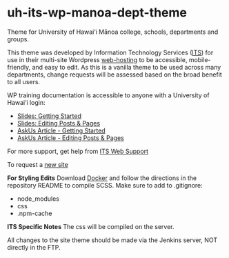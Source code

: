 # uh-its-wp-manoa-dept-theme
Theme for University of Hawai‘i Mānoa college, schools, departments and groups.

This theme was developed by Information Technology Services ([ITS](https://hawaii.edu/its)) for use in their multi-site Wordpress [web-hosting](https://www.hawaii.edu/its/webservice/) to be accessible, mobile-friendly, and easy to edit. As this is a vanilla theme to be used across many departments, change requests will be assessed based on the broad benefit to all users.

WP training documentation is accessible to anyone with a University of Hawai‘i login:
* [Slides: Getting Started](go.hawaii.edu/1aG)
* [Slides: Editing Posts & Pages](go.hawaii.edu/Gae)
* [AskUs Article - Getting Started](https://www.hawaii.edu/askus/1775)
* [AskUs Article - Editing Posts & Pages](https://www.hawaii.edu/askus/1791)

For more support, get help from [ITS Web Support](https://www.hawaii.edu/its/contact/)

To request a [new site](https://www.hawaii.edu/its/webservice/front.php)

__For Styling Edits__
Download [Docker](https://github.com/UniversityOfHawaii/gulp-docker-example) and follow the directions in the repository README to compile SCSS. Make sure to add to .gitignore:
* node_modules
* css
* .npm-cache

__ITS Specific Notes__
The css will be compiled on the server.

All changes to the site theme should be made via the Jenkins server, NOT directly in the FTP.